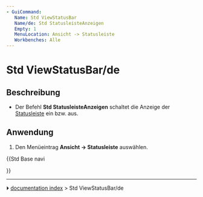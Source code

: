 ```yaml
---
- GuiCommand:
   Name: Std ViewStatusBar
   Name/de: Std StatusleisteAnzeigen
   Empty: 1
   MenuLocation: Ansicht -> Statusleiste
   Workbenches: Alle
---
```


# Std ViewStatusBar/de



## Beschreibung

-   Der Befehl **Std StatusleisteAnzeigen** schaltet die Anzeige der [Statusleiste](Status_bar/de.md) ein bzw. aus.



## Anwendung

1.  Den Menüeintrag **Ansicht → Statusleiste** auswählen.





{{Std Base navi

}}



---
⏵ [documentation index](../README.md) > Std ViewStatusBar/de
